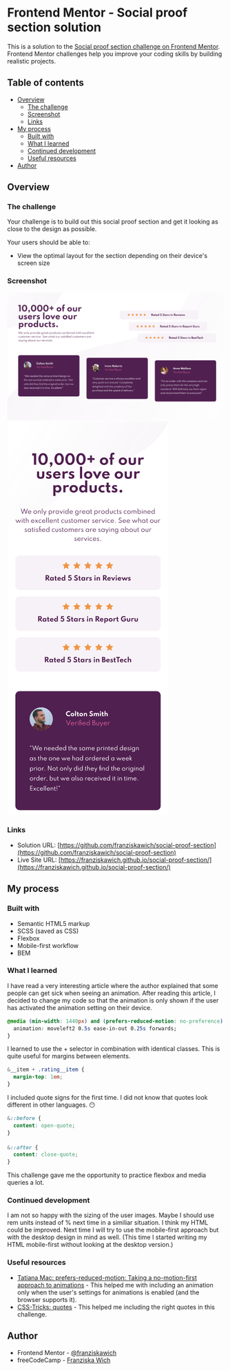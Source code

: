 # Frontend Mentor - Social proof section solution

This is a solution to the [Social proof section challenge on Frontend Mentor](https://www.frontendmentor.io/challenges/social-proof-section-6e0qTv_bA). Frontend Mentor challenges help you improve your coding skills by building realistic projects.

## Table of contents

- [Overview](#overview)
  - [The challenge](#the-challenge)
  - [Screenshot](#screenshot)
  - [Links](#links)
- [My process](#my-process)
  - [Built with](#built-with)
  - [What I learned](#what-i-learned)
  - [Continued development](#continued-development)
  - [Useful resources](#useful-resources)
- [Author](#author)

## Overview

### The challenge

Your challenge is to build out this social proof section and get it looking as close to the design as possible.

Your users should be able to:

- View the optimal layout for the section depending on their device's screen size

### Screenshot

![](./screenshot-desktop.png)
![](./screenshot-mobile.png)

### Links

- Solution URL: [https://github.com/franziskawich/social-proof-section](https://github.com/franziskawich/social-proof-section)
- Live Site URL: [https://franziskawich.github.io/social-proof-section/](https://franziskawich.github.io/social-proof-section/)

## My process

### Built with

- Semantic HTML5 markup
- SCSS (saved as CSS)
- Flexbox
- Mobile-first workflow
- BEM

### What I learned

I have read a very interesting article where the author explained that some people can get sick when seeing an animation. After reading this article, I decided to change my code so that the animation is only shown if the user has activated the animation setting on their device.

```css
@media (min-width: 1440px) and (prefers-reduced-motion: no-preference) {
  animation: moveleft2 0.5s ease-in-out 0.25s forwards;
}
```

I learned to use the + selector in combination with identical classes. This is quite useful for margins between elements.

```css
&__item + .rating__item {
  margin-top: 1em;
}
```

I included quote signs for the first time. I did not know that quotes look different in other languages. 😶

```css
&::before {
  content: open-quote;
}

&::after {
  content: close-quote;
}
```

This challenge gave me the opportunity to practice flexbox and media queries a lot.

### Continued development

I am not so happy with the sizing of the user images. Maybe I should use rem units instead of % next time in a similiar situation. I think my HTML could be improved. Next time I will try to use the mobile-first approach but with the desktop design in mind as well. (This time I started writing my HTML mobile-first without looking at the desktop version.)

### Useful resources

- [Tatiana Mac: prefers-reduced-motion: Taking a no-motion-first approach to animations](https://tatianamac.com/posts/prefers-reduced-motion) - This helped me with including an animation only when the user's settings for animations is enabled (and the browser supports it).
- [CSS-Tricks: quotes](https://css-tricks.com/almanac/properties/q/quotes/) - This helped me including the right quotes in this challenge.

## Author

- Frontend Mentor - [@franziskawich](https://www.frontendmentor.io/profile/franziskawich)
- freeCodeCamp - [Franziska Wich](https://www.freecodecamp.org/fcc35fab9df-6b8c-445e-8aec-36ee00e99ba0)
